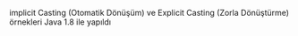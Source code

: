 implicit Casting (Otomatik Dönüşüm) ve Explicit Casting (Zorla Dönüştürme) örnekleri
Java 1.8 ile yapıldı
